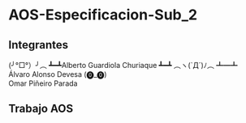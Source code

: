 <h1>AOS-Especificacion-Sub_2</h1>

<h2>Integrantes</h2>
<p>(╯°□°）╯︵ ┻━┻Alberto Guardiola Churiaque ┻━┻ ︵ヽ(`Д´)ﾉ︵ ┻━┻<br>Álvaro Alonso Devesa (⓿_⓿)<br>Omar Piñeiro Parada</p>

<h2>Trabajo AOS</h2>
